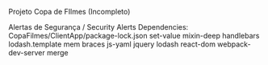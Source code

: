 Projeto Copa de FIlmes (Incompleto)


Alertas de Segurança / Security Alerts
Dependencies:
CopaFilmes/ClientApp/package-lock.json
set-value
mixin-deep
handlebars
lodash.template
mem
braces
js-yaml
jquery
lodash
react-dom
webpack-dev-server
merge

